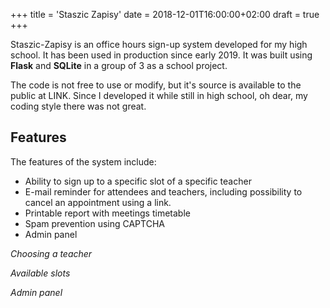 +++
title = 'Staszic Zapisy'
date = 2018-12-01T16:00:00+02:00
draft = true
+++

Staszic-Zapisy is an office hours sign-up system developed for my high school. It has been used in production since early 2019. It was built using **Flask** and **SQLite** in a group of 3 as a school project.

The code is not free to use or modify, but it's source is available to the public at LINK. Since I developed it while still in high school, oh dear, my coding style there was not great.

## Features

The features of the system include:
* Ability to sign up to a specific slot of a specific teacher
* E-mail reminder for attendees and teachers, including possibility to cancel an appointment using a link. 
* Printable report with meetings timetable
* Spam prevention using CAPTCHA
* Admin panel

_Choosing a teacher_

_Available slots_

_Admin panel_



